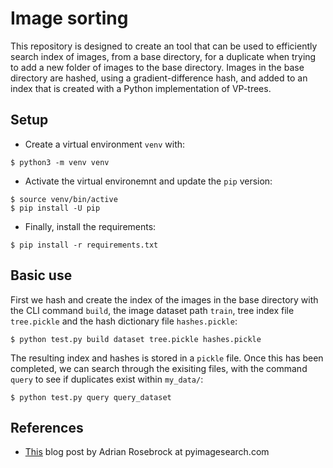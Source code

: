 # Image sorting

This repository is designed to create an tool that can be used to efficiently search index of images, from a base directory, for a duplicate when trying to add a new folder of images to the base directory. Images in the base directory are hashed, using a gradient-difference hash, and added to an index that is created with a Python implementation of VP-trees.

## Setup

* Create a virtual environment `venv` with: 

```
$ python3 -m venv venv
```

* Activate the virtual environemnt and update the `pip` version:

```
$ source venv/bin/active
$ pip install -U pip
```

* Finally, install the requirements:

``` 
$ pip install -r requirements.txt
```

## Basic use

First we hash and create the index of the images in the base directory with the CLI command `build`, the image dataset path `train`, tree index file `tree.pickle` and the hash dictionary file `hashes.pickle`:

```
$ python test.py build dataset tree.pickle hashes.pickle
```

The resulting index and hashes is stored in a `pickle` file. Once this has been completed, we can search through the exisiting files, with the command `query` to see if duplicates exist within `my_data/`:

```
$ python test.py query query_dataset
```

## References

* [This](https://www.pyimagesearch.com/2019/08/26/building-an-image-hashing-search-engine-with-vp-trees-and-opencv/) blog post by Adrian Rosebrock at pyimagesearch.com

